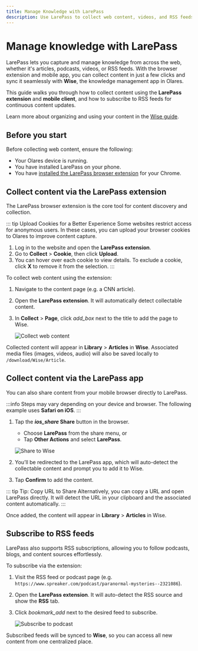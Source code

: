 ```yaml
---
title: Manage Knowledge with LarePass
description: Use LarePass to collect web content, videos, and RSS feeds across devices.
---
```


# Manage knowledge with LarePass

LarePass lets you capture and manage knowledge from across the web, whether it's articles, podcasts, videos, or RSS feeds. With the browser extension and mobile app, you can collect content in just a few clicks and sync it seamlessly with **Wise**, the knowledge management app in Olares.

This guide walks you through how to collect content using the **LarePass extension** and **mobile client**, and how to subscribe to RSS feeds for continuous content updates. 

Learn more about organizing and using your content in the [Wise guide](../olares/wise/).

## Before you start

Before collecting web content, ensure the following:

- Your Olares device is running.
- You have installed LarePass on your phone.
- You have [installed the LarePass browser extension](index.md#install-the-larepass-browser-extension) for your Chrome. 


## Collect content via the LarePass extension

The LarePass browser extension is the core tool for content discovery and collection.  

::: tip Upload Cookies for a Better Experience
Some websites restrict access for anonymous users. In these cases, you can upload your browser cookies to Olares to improve content capture.

1. Log in to the website and open the **LarePass extension**.
2. Go to **Collect** > **Cookie**, then click **Upload**.
3. You can hover over each cookie to view details. To exclude a cookie, click **X** to remove it from the selection.
:::

To collect web content using the extension:

1. Navigate to the content page (e.g. a CNN article).
2. Open the **LarePass extension**. It will automatically detect collectable content.
3. In **Collect** > **Page**, click <i class="material-symbols-outlined">add_box</i> next to the title to add the page to Wise.

   ![Collect web content](/images/manual/tutorials/wise-collect-web-content.png#bordered)

Collected content will appear in **Library** > **Articles** in **Wise**. Associated media files (images, videos, audio) will also be saved locally to `/download/Wise/Article`.


## Collect content via the LarePass app

You can also share content from your mobile browser directly to LarePass.

:::info
Steps may vary depending on your device and browser. The following example uses **Safari on iOS**.
:::

1. Tap the **<i class="material-symbols-outlined">ios_share</i> Share** button in the browser.
   - Choose **LarePass** from the share menu, or  
   - Tap **Other Actions** and select **LarePass**.

   ![Share to Wise](/images/manual/tutorials/wise-add-articles-via-share.png#bordered)

2. You’ll be redirected to the LarePass app, which will auto-detect the collectable content and prompt you to add it to Wise.
3. Tap **Confirm** to add the content.

::: tip Tip: Copy URL to Share
Alternatively, you can copy a URL and open LarePass directly. It will detect the URL in your clipboard and the associated content automatically.
:::

Once added, the content will appear in **Library** > **Articles** in Wise.


## Subscribe to RSS feeds

LarePass also supports RSS subscriptions, allowing you to follow podcasts, blogs, and content sources effortlessly.

To subscribe via the extension:

1. Visit the RSS feed or podcast page (e.g. `https://www.spreaker.com/podcast/paranormal-mysteries--2321086`).
2. Open the **LarePass extension**. It will auto-detect the RSS source and show the **RSS** tab.
3. Click <i class="material-symbols-outlined">bookmark_add</i> next to the desired feed to subscribe.

   ![Subscribe to podcast](/images/manual/tutorials/wise-sub-podcast.png#bordered)

Subscribed feeds will be synced to **Wise**, so you can access all new content from one centralized place.


